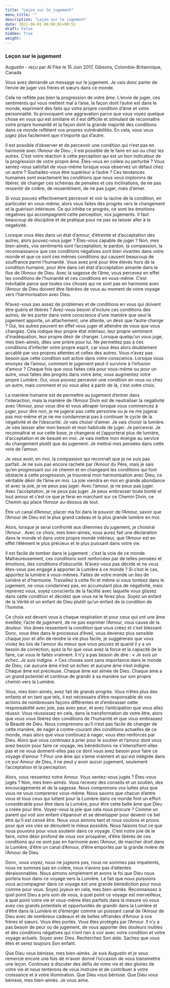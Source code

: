 ```yaml
---
title: "Leçon sur le jugement"
menu_title: ""
description: "Leçon sur le jugement"
date: 2022-06-01 06:00:01+00:51
draft: False
hidden: True
weight:
---
```

### Leçon sur le jugement

Augustin - reçu par Al Fike le 15 Juin 2017, Gibsons, Colombie-Britannique, Canada

Vous avez demandé un message sur le jugement. Je vais donc parler de l’envie de juger vos frères et sœurs dans ce monde.

Cela ne reflète pas bien la progression de votre âme. L’envie de juger, ces sentiments qui vous mettent mal à l’aise, la façon dont l’autre est dans le monde, expriment des faits qui votre propre condition d’âme et votre personnalité. Ils provoquent une aggravation parce que vous voyez quelque chose en vous qui est similaire et il est difficile et stimulant de reconnaître votre propre humanité et la façon dont la grande majorité des conditions dans ce monde reflètent vos propres vulnérabilités. En cela, vous vous jugez plus facilement que n’importe qui d’autre.

Il est possible d’observer et de percevoir une condition qui n’est pas en harmonie avec l’Amour de Dieu ; il est possible de le faire en soi ou chez les autres. C’est votre réaction à cette perception qui est un bon indicateur de la progression de votre propre âme. Êtes-vous en colère ou perturbé ? Vous sentez-vous satisfait de vous-même lorsque vous observez un défaut chez un autre ? Souhaitez-vous être supérieur à l’autre ? Ces tendances humaines sont exactement les conditions que nous vous implorons de libérer, de changer ces schémas de pensées et ces inclinations, de ne pas ressentir de colère, de ressentiment, de ne pas juger, mais d’aimer.

Si vous pouvez effectivement percevoir et voir la racine de la condition, en particulier en vous-même, alors vous faites des progrès vers le changement et la guérison intérieure. Ce qui inhibe ce progrès, ce sont les émotions négatives qui accompagnent cette perception, vos jugements. Il faut beaucoup de discipline et de pratique pour ne pas se laisser aller à la négativité.

Lorsque vous êtes dans un état d’amour, d’étreinte et d’acceptation des autres, alors pouvez-vous juger ? Êtes-vous capable de juger ? Non, mes bien-aimés, vos sentiments sont l’acceptation, le pardon, la compassion, la reconnaissance que ces conditions négatives sont bien vivantes dans votre monde et que ce sont ces mêmes conditions qui causent beaucoup de souffrance parmi l’humanité. Vous avez prié pour être élevés hors de la condition humaine, pour être dans cet état d’acceptation aimante dans le flux de l’Amour de Dieu. Avec la sagesse de l’âme, vous percevez en effet les conditions de l’humanité et ces conditions en vous-même. C’est inévitable parce que toutes ces choses qui ne sont pas en harmonie avec l’Amour de Dieu doivent être libérées de vous au moment de votre voyage vers l’harmonisation avec Dieu.

N’avez-vous pas assez de problèmes et de conditions en vous qui doivent être guéris et libérés ? Avez-vous besoin d’inclure ces conditions des autres, de les porter dans votre conscience d’une manière que seul le jugement apporte, un attachement, une attente, un désir que l’autre change ? Oui, les autres peuvent en effet vous juger et attendre de vous que vous changiez. Cela indique leur propre état intérieur, leur propre sentiment d’inadéquation, leur propre désir de changer. Lorsque quelqu’un vous juge, mes bien-aimés, dites une prière pour lui. Ne permettez pas à ces conditions d’infecter votre propre esprit, car vous êtes alors doublement accablé par vos propres attentes et celles des autres. Vous n’avez pas besoin que cette condition soit active dans votre conscience. Lorsque vous envoyez de l’amour, comment le jugement peut-il survivre à l’infusion d’amour ? Chaque fois que vous faites cela pour vous-même ou pour un autre, vous faites des progrès dans votre âme, vous augmentez votre propre Lumière. Oui, vous pouvez percevoir une condition en vous ou chez un autre, mais comment et où vous allez à partir de là, c’est votre choix.

La manière humaine est de permettre au jugement d’entrer dans l’interaction, mais la manière de l’Amour Divin est de neutraliser la négativité avec l’Amour, pour vous dire et vous attraper lorsque vous commencez à juger, pour dire non, je ne jugerai pas cette personne ou je ne me jugerai pas moi-même et je ne me condamnerai pas à continuer le cycle de la négativité et de l’obscurité. Je vais choisir d’aimer. Je vais choisir la lumière. Je vais laisser aller mon besoin et mon habitude de juger. Je percevrai. Je reconnaîtrai et sur cette base, je changerai et j’apporterai plus de lumière, d’acceptation et de beauté en moi. Je vais mettre mon énergie au service du changement plutôt que du jugement. Je mettrai mes pensées dans cette voie de l’amour.

Je veux avoir, en moi, la compassion qui reconnaît que je ne suis pas parfait. Je ne suis pas encore racheté par l’Amour du Père, mais je sais qu’en progressant sur ce chemin et en changeant les conditions qui font obstacle à cette progression, je trouverai mon harmonisation avec Dieu, ce véritable désir de l’âme en moi. La joie viendra en moi en grande abondance et avec la joie, je ne peux pas juger. Avec l’amour, je ne peux pas juger. Avec l’acceptation, je ne peux pas juger. Je peux embrasser toute bonté et tout amour et c’est ce que je ferai en marchant sur ce Chemin Divin, ce Chemin qui place l’Amour au-dessus de tout.

Être un canal d’Amour, placer ma foi dans le pouvoir de l’Amour, savoir que l’Amour de Dieu est le plus grand cadeau et la plus grande lumière en moi.

Alors, lorsque je serai confronté aux dilemmes du jugement, je choisirai l’Amour . Avec ce choix, mes bien-aimés, vous aurez fait une déclaration dans le monde et dans votre propre monde intérieur, que l’Amour est en effet l’élément le plus précieux et le plus puissant dans votre vie.

Il est facile de tomber dans le jugement ; c’est la voie de ce monde. Malheureusement, ces conditions sont renforcées par de telles pensées et émotions, des conditions d’obscurité. N’avez-vous pas décidé et ne vous êtes-vous pas engagé à apporter la Lumière à ce monde ? Si c’est le cas, apportez la lumière à vous-mêmes. Faites de votre monde un lieu de lumière et d’harmonie. Travaillez à cette fin et même si vous tombez dans le jugement, ne vous condamnez pas, en accumulant plus de négativité, mais reprenez vous, soyez conscients de la facilité avec laquelle vous glissez dans cette condition et décidez que vous ne le ferez plus. Soyez un enfant de la Vérité et un enfant de Dieu plutôt qu’un enfant de la condition de l’homme.

Ce choix est devant vous à chaque respiration et pour ceux qui ont une âme éveillée, l’acte de jugement, de ne pas exprimer l’Amour, vous cause de la douleur. Vos âmes ressentent la condition que vous créez et c’est blessant. Donc, vous êtes dans le processus d’éveil, vous devenez plus sensible chaque jour et afin de rendre la vie plus facile, je suggérerais que vous viviez les lois de l’amour du mieux que vous pouvez et quand il y a un besoin de correction, ayez la foi que vous avez la force et la capacité de le faire, car vous le faites vraiment. Il n’y a pas besoin de dire : *« Je suis un échec. Je suis indigne. »* Ces choses sont sans importance dans le monde de Dieu, car aucune âme n’est un échec et aucune âme n’est indigne. Chaque âme est précieuse. Chaque âme est aimée de Dieu. Chaque âme a un grand potentiel et continue de grandir à sa manière sur son propre chemin vers la Lumière.

Vous, mes bien-aimés, avez fait de grands progrès. Vous n’êtes plus des enfants et en tant que tels, il est nécessaire d’être responsable de vos actions de nombreuses façons différentes et d’embrasser cette responsabilité avec joie, pas avec peur, et avec l’anticipation que vous allez réussir. Vous réussissez en cela, dans la transformation de votre être, alors que vous vous libérez des conditions de l’humanité et que vous embrassez la Beauté de Dieu. Nous comprenons qu’il n’est pas facile de changer de cette manière, de nager à contre-courant des conditions actuelles de ce monde, mais alors que vous continuez à nager, vous êtes renforcés par Dieu. Alors que vous continuez à prier pour le soutien et l’amour dont vous avez besoin pour faire ce voyage, les bénédictions ne s’intensifient-elles pas et ne vous donnent-elles pas ce dont vous avez besoin pour faire ce voyage d’amour ? Pour une âme qui s’aime vraiment et qui est intégrée dans ce pur Amour de Dieu, il ne peut y avoir aucun jugement, seulement l’acceptation et la perception.

Alors, vous ressentez notre Amour. Vous sentez-vous jugés ? Êtes-vous jugés ? Non, mes bien-aimés. Vous recevez des conseils et un soutien, des encouragements et de la sagesse. Nous comprenons vos luttes plus que vous ne vous comprenez vous-même. Nous savons que chacun d’entre vous et tous ceux qui luttent pour la Lumière dans ce monde font un effort considérable pour être dans la Lumière, pour être cette belle âme que Dieu a créée pour être. Voyez-vous la joie que cela nous procure ? Comme un parent qui voit son enfant s’épanouir et se développer pour devenir ce bel être qu’il est censé être. Nous vous aimons tant et nous voulons et prions pour que vos vies se déroulent le mieux possible. Nous faisons tout ce que nous pouvons pour vous soutenir dans ce voyage. C’est notre joie de le faire, notre désir profond de vous voir prospérer, d’être libérés de ces conditions qui ne sont pas en harmonie avec l’Amour, de marcher droit dans la Lumière, d’être un canal d’Amour, d’être emportés par la grande rivière de l’Amour de Dieu.

Donc, vous voyez, nous ne jugeons pas, nous ne sommes pas impatients, nous ne sommes pas en colère, nous n’avons pas d’attentes déraisonnables. Nous aimons simplement et avons la foi que Dieu nous portera tous dans ce voyage vers la Lumière. Le fait que nous puissions vous accompagner dans ce voyage est une grande bénédiction pour nous comme pour vous. Soyez joyeux en cela, mes bien-aimés. Reconnaissez à quel point Dieu a pris soin de vous, à quel point ce voyage est merveilleux, à quel point votre vie et vous-même êtes parfaits dans la mesure où vous avez ces grands potentiels et opportunités de grandir dans la Lumière et d’être dans la Lumière et d’émerger comme un puissant canal de l’Amour de Dieu avec de nombreux cadeaux et de belles offrandes d’Amour à vos frères et sœurs. Vous êtes portés. Vous êtes protégés par l’Amour. Il n’y a pas besoin de peur ou de jugement, de vous apporter des douleurs inutiles et des conditions négatives qui n’ont rien à voir avec votre condition et votre voyage actuels. Soyez avec Dieu. Recherchez Son aide. Sachez que vous êtes et serez toujours Son enfant.

Que Dieu vous bénisse, mes bien-aimés. Je suis Augustin et je vous remercie encore une fois de m’avoir donné l’occasion de vous transmettre une leçon. Continuez à discuter des défis de votre vie et des gloires de votre vie et nous tenterons de vous instruire et de contribuer à votre croissance et à votre illumination. Que Dieu vous bénisse. Que Dieu vous bénisse, mes bien-aimés. Je vous aime.
